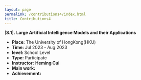 ```yaml
---
layout: page
permalink: /contributions4/index.html
title: Contributions4
---
```


**[S.1].** **Large Artificial Intelligence Models and their Applications**

- **Place:** The University of HongKong(HKU)
- **Time:** Jul 2023 - Aug 2023
- **level:** School Level
- **Type:** Participate
- **Instructor:** **Heming Cui**
- **Main work:** 
- **Achievement:** 
